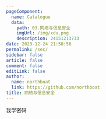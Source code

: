 ```yaml
---
pageComponent: 
  name: Catalogue
  data: 
    path: 03.网络与信息安全
    imgUrl: /img/xdu.png
    description: 24151213733
date: 2023-12-24 21:50:56
permalink: /sec/
sidebar: false
article: false
comment: false
editLink: false
author: 
  name: northboat
  link: https://github.com/northboat
title: 网络与信息安全
---
```


我学密码



